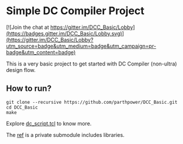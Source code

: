 # Simple DC Compiler Project

[![Join the chat at https://gitter.im/DCC_Basic/Lobby](https://badges.gitter.im/DCC_Basic/Lobby.svg)](https://gitter.im/DCC_Basic/Lobby?utm_source=badge&utm_medium=badge&utm_campaign=pr-badge&utm_content=badge)

This is a very basic project to get started with DC Compiler (non-ultra) design flow.

## How to run? 

```
git clone --recursive https://github.com/parthpower/DCC_Basic.git
cd DCC_Basic
make
```


Explore [dc_script.tcl](script/dc_script.tcl) to know more.

The [ref](https://github.com/parthpower/ref) is a private submodule includes libraries.